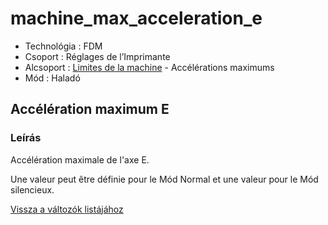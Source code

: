 # machine\_max\_acceleration\_e

* Technológia : FDM
* Csoport : Réglages de l’Imprimante
* Alcsoport : [Limites de la machine](../../beallitasok/printer_settings.md#limites-de-la-machine) - Accélérations maximums
* Mód : Haladó

## Accélération maximum E

### Leírás

Accélération maximale de l'axe E.

Une valeur peut être définie pour le Mód Normal et une valeur pour le Mód silencieux.

[Vissza a változók listájához](/)

